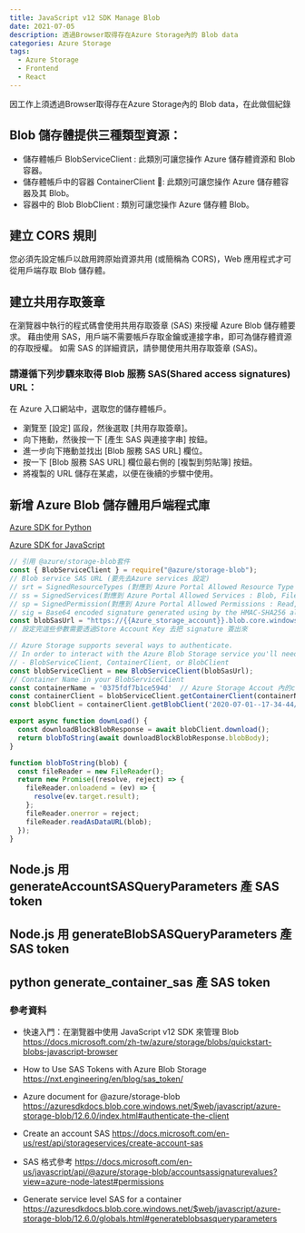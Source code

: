 ```yaml
---
title: JavaScript v12 SDK Manage Blob
date: 2021-07-05
description: 透過Browser取得存在Azure Storage內的 Blob data
categories: Azure Storage
tags: 
  - Azure Storage
  - Frontend
  - React
---
```


因工作上須透過Browser取得存在Azure Storage內的 Blob data，在此做個紀錄

## Blob 儲存體提供三種類型資源：

* 儲存體帳戶 BlobServiceClient : 此類別可讓您操作 Azure 儲存體資源和 Blob 容器。
* 儲存體帳戶中的容器 ContainerClient : 此類別可讓您操作 Azure 儲存體容器及其 Blob。
* 容器中的 Blob BlobClient : 類別可讓您操作 Azure 儲存體 Blob。

## 建立 CORS 規則
您必須先設定帳戶以啟用跨原始資源共用 (或簡稱為 CORS)，Web 應用程式才可從用戶端存取 Blob 儲存體。

## 建立共用存取簽章

在瀏覽器中執行的程式碼會使用共用存取簽章 (SAS) 來授權 Azure Blob 儲存體要求。 藉由使用 SAS，用戶端不需要帳戶存取金鑰或連接字串，即可為儲存體資源的存取授權。 如需 SAS 的詳細資訊，請參閱使用共用存取簽章 (SAS)。

### 請遵循下列步驟來取得 Blob 服務 SAS(Shared access signatures) URL：

在 Azure 入口網站中，選取您的儲存體帳戶。
* 瀏覽至 [設定] 區段，然後選取 [共用存取簽章]。
* 向下捲動，然後按一下 [產生 SAS 與連接字串] 按鈕。
* 進一步向下捲動並找出 [Blob 服務 SAS URL] 欄位。
* 按一下 [Blob 服務 SAS URL] 欄位最右側的 [複製到剪貼簿] 按鈕。
* 將複製的 URL 儲存在某處，以便在後續的步驟中使用。

## 新增 Azure Blob 儲存體用戶端程式庫
[Azure SDK for Python](https://docs.microsoft.com/en-us/python/api/azure-storage-blob/azure.storage.blob.blobserviceclient?view=azure-python)

[Azure SDK for JavaScript](https://azure.github.io/azure-sdk-for-js/index.html)

``` js
// 引用 @azure/storage-blob套件
const { BlobServiceClient } = require("@azure/storage-blob");
// Blob service SAS URL (要先去Azure services 設定)
// srt = SignedResourceTypes (對應到 Azure Portal Allowed Resource Type : Service, Container, Object)
// ss = SignedServices(對應到 Azure Portal Allowed Services : Blob, File, Quere, Table)
// sp = SignedPermission(對應到 Azure Portal Allowed Permissions : Read, Write, Delete ...)
// sig = Base64 encoded signature generated using by the HMAC-SHA256 algorithm.
const blobSasUrl = "https://{{Azure_storage_account}}.blob.core.windows.net/?sv=2020-02-10&ss=bfqt&srt=sco&sp=rwdlacuptfx&se=2021-10-30T13:47:50Z&st=2021-07-05T05:47:50Z&spr=https&sig=wWqlPt7BA6uYAdEmsv05DbAlyhV7qJUwmTPLPx14NSU%3D";
// 設定完這些參數需要透過Store Account Key 去把 signature 簽出來

// Azure Storage supports several ways to authenticate. 
// In order to interact with the Azure Blob Storage service you'll need to create an instance of a Storage client 
// - BlobServiceClient, ContainerClient, or BlobClient
const blobServiceClient = new BlobServiceClient(blobSasUrl);
// Container Name in your BlobServiceClient
const containerName = '0375fdf7b1ce594d'  // Azure Storage Accout 內的container name
const containerClient = blobServiceClient.getContainerClient(containerName);
const blobClient = containerClient.getBlobClient('2020-07-01--17-34-44/2020-07-01--17-34-44--0/qcamera.m3u8'); // blob 資料存放路徑

export async function downLoad() {
  const downloadBlockBlobResponse = await blobClient.download();
  return blobToString(await downloadBlockBlobResponse.blobBody);
}

function blobToString(blob) {
  const fileReader = new FileReader();
  return new Promise((resolve, reject) => {
    fileReader.onloadend = (ev) => {
      resolve(ev.target.result);
    };
    fileReader.onerror = reject;
    fileReader.readAsDataURL(blob);
  });
}
```
## Node.js 用 generateAccountSASQueryParameters 產 SAS token 


## Node.js 用 generateBlobSASQueryParameters 產 SAS token


## python generate_container_sas 產 SAS token




### 參考資料
* 快速入門：在瀏覽器中使用 JavaScript v12 SDK 來管理 Blob
https://docs.microsoft.com/zh-tw/azure/storage/blobs/quickstart-blobs-javascript-browser

* How to Use SAS Tokens with Azure Blob Storage
https://nxt.engineering/en/blog/sas_token/

* Azure document for @azure/storage-blob
https://azuresdkdocs.blob.core.windows.net/$web/javascript/azure-storage-blob/12.6.0/index.html#authenticate-the-client

* Create an account SAS
https://docs.microsoft.com/en-us/rest/api/storageservices/create-account-sas

* SAS 格式參考
https://docs.microsoft.com/en-us/javascript/api/@azure/storage-blob/accountsassignaturevalues?view=azure-node-latest#permissions

* Generate service level SAS for a container
https://azuresdkdocs.blob.core.windows.net/$web/javascript/azure-storage-blob/12.6.0/globals.html#generateblobsasqueryparameters